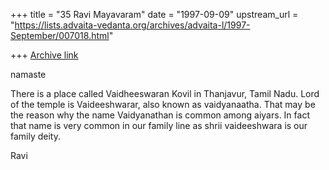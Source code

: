 +++
title = "35 Ravi Mayavaram"
date = "1997-09-09"
upstream_url = "https://lists.advaita-vedanta.org/archives/advaita-l/1997-September/007018.html"

+++
[Archive link](https://lists.advaita-vedanta.org/archives/advaita-l/1997-September/007018.html)

namaste

There is a place called Vaidheeswaran Kovil in Thanjavur, Tamil Nadu.
Lord of the temple is Vaideeshwarar, also known as vaidyanaatha.  That
may be the reason why the name Vaidyanathan is common among aiyars. In
fact that name is very common in our family line as shrii vaideeshwara
is our family deity.

Ravi

